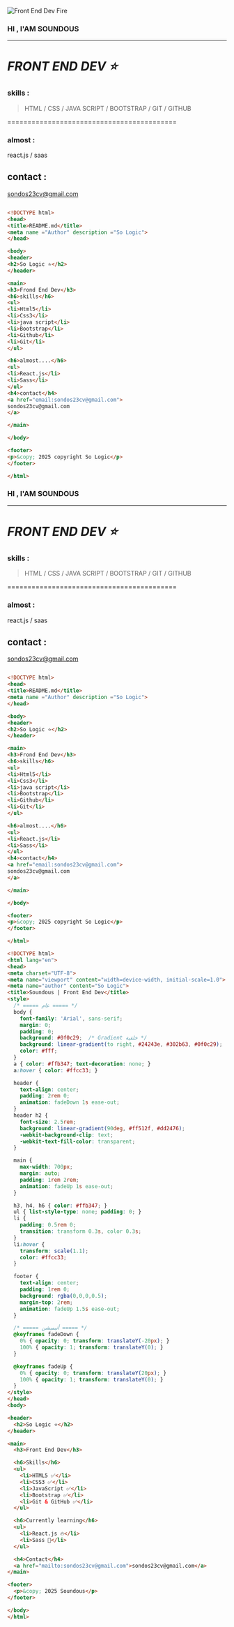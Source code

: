 ![Front End Dev Fire](https://link-to-your-fire-gif.gif)

### HI , I'AM SOUNDOUS 
---

***FRONT END DEV ⭐️***
===
### skills :

> HTML / CSS / JAVA SCRIPT / BOOTSTRAP / GIT / GITHUB

==========================================
### almost : 
react.js / saas

## contact : 
sondos23cv@gmail.com 


```html

<!DOCTYPE html>
<head>
<title>README.md</title>
<meta name ="Author" description ="So Logic">
</head>

<body>
<header>
<h2>So Logic ⭐️</h2>
</header>

<main>
<h3>Frond End Dev</h3>
<h6>skills</h6>
<ul>
<li>Html5</li>
<li>Css3</li>
<li>java script</li>
<li>Bootstrap</li>
<li>Github</li>
<li>Git</li>
</ul>

<h6>almost....</h6>
<ul>
<li>React.js</li>
<li>Sass</li>
</ul>
<h4>contact</h4>
<a href="email:sondos23cv@gmail.com">
sondos23cv@gmail.com 
</a>

</main>

</body>

<footer>
<p>&copy; 2025 copyright So Logic</p>
</footer>

</html>

```

### HI , I'AM SOUNDOUS 
---

***FRONT END DEV ⭐️***
===
### skills :

> HTML / CSS / JAVA SCRIPT / BOOTSTRAP / GIT / GITHUB

==========================================
### almost : 
react.js / saas

## contact : 
sondos23cv@gmail.com 


```html

<!DOCTYPE html>
<head>
<title>README.md</title>
<meta name ="Author" description ="So Logic">
</head>

<body>
<header>
<h2>So Logic ⭐️</h2>
</header>

<main>
<h3>Frond End Dev</h3>
<h6>skills</h6>
<ul>
<li>Html5</li>
<li>Css3</li>
<li>java script</li>
<li>Bootstrap</li>
<li>Github</li>
<li>Git</li>
</ul>

<h6>almost....</h6>
<ul>
<li>React.js</li>
<li>Sass</li>
</ul>
<h4>contact</h4>
<a href="email:sondos23cv@gmail.com">
sondos23cv@gmail.com 
</a>

</main>

</body>

<footer>
<p>&copy; 2025 copyright So Logic</p>
</footer>

</html>

```
```html
<!DOCTYPE html>
<html lang="en">
<head>
<meta charset="UTF-8">
<meta name="viewport" content="width=device-width, initial-scale=1.0">
<meta name="author" content="So Logic">
<title>Soundous | Front End Dev</title>
<style>
  /* ===== عام ===== */
  body {
    font-family: 'Arial', sans-serif;
    margin: 0;
    padding: 0;
    background: #0f0c29;  /* Gradient خلفية */
    background: linear-gradient(to right, #24243e, #302b63, #0f0c29);
    color: #fff;
  }
  a { color: #ffb347; text-decoration: none; }
  a:hover { color: #ffcc33; }

  header {
    text-align: center;
    padding: 2rem 0;
    animation: fadeDown 1s ease-out;
  }
  header h2 {
    font-size: 2.5rem;
    background: linear-gradient(90deg, #ff512f, #dd2476);
    -webkit-background-clip: text;
    -webkit-text-fill-color: transparent;
  }

  main {
    max-width: 700px;
    margin: auto;
    padding: 1rem 2rem;
    animation: fadeUp 1s ease-out;
  }

  h3, h4, h6 { color: #ffb347; }
  ul { list-style-type: none; padding: 0; }
  li {
    padding: 0.5rem 0;
    transition: transform 0.3s, color 0.3s;
  }
  li:hover {
    transform: scale(1.1);
    color: #ffcc33;
  }

  footer {
    text-align: center;
    padding: 1rem 0;
    background: rgba(0,0,0,0.5);
    margin-top: 2rem;
    animation: fadeUp 1.5s ease-out;
  }

  /* ===== أنيميشن ===== */
  @keyframes fadeDown {
    0% { opacity: 0; transform: translateY(-20px); }
    100% { opacity: 1; transform: translateY(0); }
  }

  @keyframes fadeUp {
    0% { opacity: 0; transform: translateY(20px); }
    100% { opacity: 1; transform: translateY(0); }
  }
</style>
</head>
<body>

<header>
  <h2>So Logic ⭐️</h2>
</header>

<main>
  <h3>Front End Dev</h3>

  <h6>Skills</h6>
  <ul>
    <li>HTML5 ✅</li>
    <li>CSS3 ✅</li>
    <li>JavaScript ✅</li>
    <li>Bootstrap ✅</li>
    <li>Git & GitHub ✅</li>
  </ul>

  <h6>Currently learning</h6>
  <ul>
    <li>React.js 🔥</li>
    <li>Sass 💅</li>
  </ul>

  <h4>Contact</h4>
  <a href="mailto:sondos23cv@gmail.com">sondos23cv@gmail.com</a>
</main>

<footer>
  <p>&copy; 2025 Soundous</p>
</footer>

</body>
</html>

```

